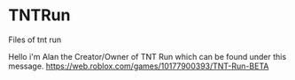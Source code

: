 # TNTRun
Files of tnt run

Hello i'm Alan the Creator/Owner of TNT Run which can be found under this message.
https://web.roblox.com/games/10177900393/TNT-Run-BETA
